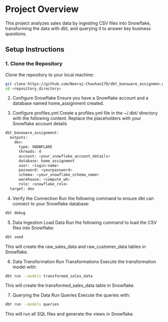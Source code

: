# Project Overview

This project analyzes sales data by ingesting CSV files into Snowflake, transforming the data with dbt, and querying it to answer key business questions.

## Setup Instructions

### 1. Clone the Repository

Clone the repository to your local machine:

```bash
git clone https://github.com/Neeraj-Chauhan170/dbt_banxware_assignmen.git
cd <repository_directory>
```

2. Configure Snowflake
Ensure you have a Snowflake account and a database named home_assignment created.

3. Configure profiles.yml
Create a profiles.yml file in the ~/.dbt/ directory with the following content. Replace the placeholders with your Snowflake account details

```bash
dbt_banxware_assignment:
  outputs:
    dev:
      type: SNOWFLAKE
      threads: 4
      account: <your_snowflake_account_details>
      database: home_assignment
      user: <login-name>
      password: <yourpassword>
      schema: <your_snowflake_schema_name>
      warehouse: <compute_wh>
      role: <snowflake_role>
  target: dev
```

4. Verify the Connection
Run the following command to ensure dbt can connect to your Snowflake database:

```bash
dbt debug
```

5. Data Ingestion
Load Data
Run the following command to load the CSV files into Snowflake:

```bash
dbt seed
```

This will create the raw_sales_data and raw_customer_data tables in Snowflake.

6. Data Transformation
Run Transformations
Execute the transformation model with:

```bash
dbt run --models transformed_sales_data
```

This will create the transformed_sales_data table in Snowflake.

7. Querying the Data
Run Queries
Execute the queries with:

```bash
dbt run --models queries
```

This will run all SQL files and generate the views in Snowflake.

